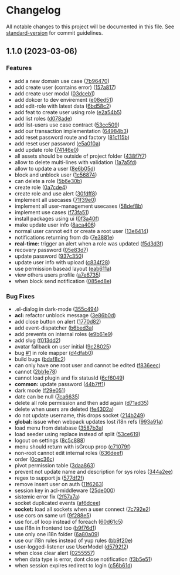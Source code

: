 # Changelog

All notable changes to this project will be documented in this file. See [standard-version](https://github.com/conventional-changelog/standard-version) for commit guidelines.

## 1.1.0 (2023-03-06)


### Features

* add a new domain use case ([7b96470](https://gitlab.itgest.co.ao/itgest-ao-dev/umape/next-lotus-ao/commit/7b96470376ea346b95f66553af2f0acde62ddd33))
* add create user (contains error) ([157a817](https://gitlab.itgest.co.ao/itgest-ao-dev/umape/next-lotus-ao/commit/157a817c916aae38694dd67abc7ee6fa5b3bef90))
* add create user modal ([03dceb1](https://gitlab.itgest.co.ao/itgest-ao-dev/umape/next-lotus-ao/commit/03dceb17f19c4f68fb4e9a8c9ae8454d04376a74))
* add dokcer to dev envirement ([e08ed51](https://gitlab.itgest.co.ao/itgest-ao-dev/umape/next-lotus-ao/commit/e08ed5153b5a9761e107fff1e7082a5a3101a383))
* add edit-role with latest data ([6bd58c2](https://gitlab.itgest.co.ao/itgest-ao-dev/umape/next-lotus-ao/commit/6bd58c2331b505a4a7f9a858e1ad34c3c09efc4d))
* add feat to create user using role ([e2a54b5](https://gitlab.itgest.co.ao/itgest-ao-dev/umape/next-lotus-ao/commit/e2a54b50687a275972c7405eeafbd8213551f8e2))
* add list roles ([d078ade](https://gitlab.itgest.co.ao/itgest-ao-dev/umape/next-lotus-ao/commit/d078ade7e90ec188765ac49acc8aebb1a91b2ad2))
* add list-users use case contract ([53cc509](https://gitlab.itgest.co.ao/itgest-ao-dev/umape/next-lotus-ao/commit/53cc5097684ec97e9393fb8686d9670f5d962da4))
* add our transaction implementation ([64984b3](https://gitlab.itgest.co.ao/itgest-ao-dev/umape/next-lotus-ao/commit/64984b3f8ac71d1b9250b8cba802add231d1f025))
* add reset password route and factory ([81c115b](https://gitlab.itgest.co.ao/itgest-ao-dev/umape/next-lotus-ao/commit/81c115b31b20187130b790081b9b6ec770144e0b))
* add reset user password ([e5a010a](https://gitlab.itgest.co.ao/itgest-ao-dev/umape/next-lotus-ao/commit/e5a010a0366fc291e13111a7c79a63a03e1d8a83))
* add update role ([74146e0](https://gitlab.itgest.co.ao/itgest-ao-dev/umape/next-lotus-ao/commit/74146e022dab0d60e42e6003a49f3d96ccff282d))
* all assets should be outside of project folder ([438f7f7](https://gitlab.itgest.co.ao/itgest-ao-dev/umape/next-lotus-ao/commit/438f7f703d30cf043d974e4a8580f6c0645f0e3e))
* allow to delete multi-lines with validation ([1a7a5fd](https://gitlab.itgest.co.ao/itgest-ao-dev/umape/next-lotus-ao/commit/1a7a5fd211b905cb878d4b1bc786d57d0094a9e0))
* allow to update a user ([8e6b05d](https://gitlab.itgest.co.ao/itgest-ao-dev/umape/next-lotus-ao/commit/8e6b05d7d9c96c5013a1cc996f0d11ab3caf8916))
* block and unblock user ([1c56874](https://gitlab.itgest.co.ao/itgest-ao-dev/umape/next-lotus-ao/commit/1c56874f63d180f6127ded85d3530189fb0ff2dd))
* can delete a role ([5b6e30b](https://gitlab.itgest.co.ao/itgest-ao-dev/umape/next-lotus-ao/commit/5b6e30b93ee2ec1dea59291880d77848650f718f))
* create role ([0a7cde4](https://gitlab.itgest.co.ao/itgest-ao-dev/umape/next-lotus-ao/commit/0a7cde428887fcc4b94d4d247be6831d62714c7e))
* create role and use alert ([30fdff8](https://gitlab.itgest.co.ao/itgest-ao-dev/umape/next-lotus-ao/commit/30fdff869c13422e792442b83d41269769cb4132))
* implement all usecases ([71f39e0](https://gitlab.itgest.co.ao/itgest-ao-dev/umape/next-lotus-ao/commit/71f39e0d9d0365f24443bce145d947e5c9dbff1f))
* implement all user-management usecases ([58def8b](https://gitlab.itgest.co.ao/itgest-ao-dev/umape/next-lotus-ao/commit/58def8bc52e143b1c65ec264a645f9ebdb13348a))
* implement use cases ([f73fa51](https://gitlab.itgest.co.ao/itgest-ao-dev/umape/next-lotus-ao/commit/f73fa51a7a9abb29af9ea2ec96b18c7a199e065c))
* install packages using ui ([0f3a40f](https://gitlab.itgest.co.ao/itgest-ao-dev/umape/next-lotus-ao/commit/0f3a40f903108b52a107bc713e84a85148f0a139))
* make update user info ([8aca406](https://gitlab.itgest.co.ao/itgest-ao-dev/umape/next-lotus-ao/commit/8aca40672b3f97c6eb0cb661f258701766f9124a))
* normal user cannot edit or create a root user ([13e6414](https://gitlab.itgest.co.ao/itgest-ao-dev/umape/next-lotus-ao/commit/13e641494d70d40941e8b312462b60672127c617))
* notifications returning from db ([7e3881e](https://gitlab.itgest.co.ao/itgest-ao-dev/umape/next-lotus-ao/commit/7e3881ef937acc849af21983bf4a67ccc0558d89))
* **real-time:** trigger an alert when a role was updated ([f5d3d3f](https://gitlab.itgest.co.ao/itgest-ao-dev/umape/next-lotus-ao/commit/f5d3d3faa6af92f8047d177b10d8baaea0ed3bb2))
* recovery password ([05e83d7](https://gitlab.itgest.co.ao/itgest-ao-dev/umape/next-lotus-ao/commit/05e83d746ffaeec8364d06765681d46fe3381abe))
* update password ([937c350](https://gitlab.itgest.co.ao/itgest-ao-dev/umape/next-lotus-ao/commit/937c350a501fd53e989f4c8361589d232fb15c20))
* update user info with upload ([c834f28](https://gitlab.itgest.co.ao/itgest-ao-dev/umape/next-lotus-ao/commit/c834f28e2541164ecd84cb5d5f2ed5fe6bdc3cc4))
* use permission basead layout ([eab611a](https://gitlab.itgest.co.ao/itgest-ao-dev/umape/next-lotus-ao/commit/eab611ae1315b186e08aaf1ae6572148c915ba99))
* view others users profile ([a7e6735](https://gitlab.itgest.co.ao/itgest-ao-dev/umape/next-lotus-ao/commit/a7e6735bcdd8809a0e8492947d9442c7e1d30207))
* when block send notification ([085ed8e](https://gitlab.itgest.co.ao/itgest-ao-dev/umape/next-lotus-ao/commit/085ed8eefb37847bd31308b79aafe232866f51b8))


### Bug Fixes

* .el-dialog in dark-mode ([355c494](https://gitlab.itgest.co.ao/itgest-ao-dev/umape/next-lotus-ao/commit/355c4944601e5ba22dee1eca7c39c58011702607))
* **acl:** refactor unblock message ([3e86b0d](https://gitlab.itgest.co.ao/itgest-ao-dev/umape/next-lotus-ao/commit/3e86b0dead163c0cf9ce718aff95fa012a26356d))
* add close button on alert ([1770d82](https://gitlab.itgest.co.ao/itgest-ao-dev/umape/next-lotus-ao/commit/1770d82bef82cc723a2e19e24e828108e19a4288))
* add event-dispatcher ([b6bed3a](https://gitlab.itgest.co.ao/itgest-ao-dev/umape/next-lotus-ao/commit/b6bed3af27941bcb9133fc21d6df55981a3a2903))
* add prevents on internal roles ([e9b61e9](https://gitlab.itgest.co.ao/itgest-ao-dev/umape/next-lotus-ao/commit/e9b61e9cb12e0c9021af12ac4a0758ad3d125582))
* add slug ([f013dd2](https://gitlab.itgest.co.ao/itgest-ao-dev/umape/next-lotus-ao/commit/f013dd247bfeff3f8d8aefb3660524d243f50eae))
* avatar fallback on user initial ([9c28025](https://gitlab.itgest.co.ao/itgest-ao-dev/umape/next-lotus-ao/commit/9c280257547b1de87a305ef1a565820b278f4b3f))
* bug [#1](https://gitlab.itgest.co.ao/itgest-ao-dev/umape/next-lotus-ao/issues/1) in role mapper ([d4dfab0](https://gitlab.itgest.co.ao/itgest-ao-dev/umape/next-lotus-ao/commit/d4dfab0f353fe6114bebc4a6fa70991af7fd9909))
* build bugs ([bdaf8c2](https://gitlab.itgest.co.ao/itgest-ao-dev/umape/next-lotus-ao/commit/bdaf8c26f88c983dc0341d030f6a1def810d7eab))
* can only have one root user and cannot be edited ([f836eec](https://gitlab.itgest.co.ao/itgest-ao-dev/umape/next-lotus-ao/commit/f836eec0e070cdeb6b3d9c79745d9cd112512438))
* cannot ([2bb1e78](https://gitlab.itgest.co.ao/itgest-ao-dev/umape/next-lotus-ao/commit/2bb1e784f37d09b2570cda40604ea9643cccf97d))
* cannot load plugin and fix statusId ([6cf6049](https://gitlab.itgest.co.ao/itgest-ao-dev/umape/next-lotus-ao/commit/6cf6049584838962328c297f6236966b6ea27d62))
* **common:** update password ([44b7ff1](https://gitlab.itgest.co.ao/itgest-ao-dev/umape/next-lotus-ao/commit/44b7ff144c760f44b54b364a3c4fa37b0770eaf7))
* dark mode ([f29e051](https://gitlab.itgest.co.ao/itgest-ao-dev/umape/next-lotus-ao/commit/f29e0517a799edcebf35017b76c9d1a1782b7145))
* date can be null ([7ca6635](https://gitlab.itgest.co.ao/itgest-ao-dev/umape/next-lotus-ao/commit/7ca663567c310b7741dbfd3e386071aa358e3371))
* delete all role permission and then add again ([d71ad35](https://gitlab.itgest.co.ao/itgest-ao-dev/umape/next-lotus-ao/commit/d71ad35b0e28f7e53123baf605892d99b6370c37))
* delete when users are deleted ([fe4302a](https://gitlab.itgest.co.ao/itgest-ao-dev/umape/next-lotus-ao/commit/fe4302a83be80e9d968ba189b5942a9e841c22b2))
* do not update username, this drops socket ([214b249](https://gitlab.itgest.co.ao/itgest-ao-dev/umape/next-lotus-ao/commit/214b249b0f30897ade3b80e739bfabb63fe8f20a))
* **global:** issue when webpack updates lost i18n refs ([993a91a](https://gitlab.itgest.co.ao/itgest-ao-dev/umape/next-lotus-ao/commit/993a91ac38986fb3f4a8f81971e925969c81e33b))
* load menu from database ([3587b3a](https://gitlab.itgest.co.ao/itgest-ao-dev/umape/next-lotus-ao/commit/3587b3a513399348b8ae09daf56edb8438a1f9a6))
* load seeder using replace instead of split ([53ce619](https://gitlab.itgest.co.ao/itgest-ao-dev/umape/next-lotus-ao/commit/53ce61914ceb5dbb55798d68fa933bcadc67b338))
* logout on settings ([8c5c888](https://gitlab.itgest.co.ao/itgest-ao-dev/umape/next-lotus-ao/commit/8c5c888f1ec8c4b6fcf5571c7580ac15c5b566e9))
* menu should return with isGroup prop ([c71079f](https://gitlab.itgest.co.ao/itgest-ao-dev/umape/next-lotus-ao/commit/c71079f93f59309d451fba6d73955d677a832b50))
* non-root cannot edit internal roles ([636deef](https://gitlab.itgest.co.ao/itgest-ao-dev/umape/next-lotus-ao/commit/636deef55986eb837f46b05e344f4be3857509c0))
* order ([0cec36c](https://gitlab.itgest.co.ao/itgest-ao-dev/umape/next-lotus-ao/commit/0cec36cdc477ddd083833c66f5976de085610b61))
* pivot permission table ([3daa863](https://gitlab.itgest.co.ao/itgest-ao-dev/umape/next-lotus-ao/commit/3daa863ff816ec29a41bedca188cb97bfa37e54b))
* prevent not update name and description for sys roles ([344a2ee](https://gitlab.itgest.co.ao/itgest-ao-dev/umape/next-lotus-ao/commit/344a2ee42d0f874dc8c242c6979dec7e64f121ae))
* regex to support js ([577df2f](https://gitlab.itgest.co.ao/itgest-ao-dev/umape/next-lotus-ao/commit/577df2f4e2f43abaf19ad70f3c80bbce6a7aaa7d))
* remove insert user on auth ([11f6263](https://gitlab.itgest.co.ao/itgest-ao-dev/umape/next-lotus-ao/commit/11f6263aad00a82615cebf8f94f863909de11ed8))
* session key in acl-middleware ([25de000](https://gitlab.itgest.co.ao/itgest-ao-dev/umape/next-lotus-ao/commit/25de000c752306000e94a93ea271e913cb26750c))
* sistemic error fix ([2f57a7a](https://gitlab.itgest.co.ao/itgest-ao-dev/umape/next-lotus-ao/commit/2f57a7ae8da48978b9215a9252a3d1d6d23e9000))
* socket duplicated events ([af6dcee](https://gitlab.itgest.co.ao/itgest-ao-dev/umape/next-lotus-ao/commit/af6dcee02d6022529bfd24fbf463e4cd0f5be770))
* **socket:** load all sockets when a user connect ([7c792e2](https://gitlab.itgest.co.ao/itgest-ao-dev/umape/next-lotus-ao/commit/7c792e252905652305161ce5810ea33d3507d4ab))
* use cors on same url ([9f288e5](https://gitlab.itgest.co.ao/itgest-ao-dev/umape/next-lotus-ao/commit/9f288e5a8c1f0a28c515d0b5f4fd37816146be53))
* use for..of loop instead of foreach ([60d61c5](https://gitlab.itgest.co.ao/itgest-ao-dev/umape/next-lotus-ao/commit/60d61c579cb88f9850fe6e625b280bbe34135f28))
* use i18n in frontend too ([b9f76d1](https://gitlab.itgest.co.ao/itgest-ao-dev/umape/next-lotus-ao/commit/b9f76d1b67e8850864c83d61d71372b4b33732ec))
* use only one i18n folder ([6a80a09](https://gitlab.itgest.co.ao/itgest-ao-dev/umape/next-lotus-ao/commit/6a80a0939173507a27cfc5f9b92bfde27fd0579a))
* use our i18n rules instead of yup rules ([bb9f20e](https://gitlab.itgest.co.ao/itgest-ao-dev/umape/next-lotus-ao/commit/bb9f20e8e4722660711e09c2aff11f7405f5ef15))
* user-logged-listener use UserModel ([d5792f2](https://gitlab.itgest.co.ao/itgest-ao-dev/umape/next-lotus-ao/commit/d5792f2698ed761bf6f7dbddf0190c3aa0d173ec))
* when close clear alert ([0255557](https://gitlab.itgest.co.ao/itgest-ao-dev/umape/next-lotus-ao/commit/0255557dab97ed06cbe3703f4be14e3940aa9ddd))
* when data type is error, dont close notification ([f3b5e51](https://gitlab.itgest.co.ao/itgest-ao-dev/umape/next-lotus-ao/commit/f3b5e51b642b7240c86bd7c99db1001066447b8c))
* when session expires redirect to login ([c56b61d](https://gitlab.itgest.co.ao/itgest-ao-dev/umape/next-lotus-ao/commit/c56b61d35c8200cbc8dfc5235aaf2f950684e4fa))
